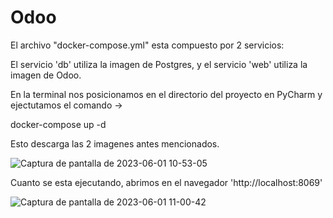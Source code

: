 # Odoo

El archivo "docker-compose.yml" esta compuesto por 2 servicios:

El servicio 'db' utiliza la imagen de Postgres, y el servicio 'web' utiliza la imagen de Odoo.

En la terminal nos posicionamos en el directorio del proyecto en PyCharm y ejectutamos el comando ->

docker-compose up -d

Esto descarga las 2 imagenes antes mencionados.

![Captura de pantalla de 2023-06-01 10-53-05](https://github.com/davidmoralesluis/Odoo/assets/91198406/372e2b52-e208-4bd9-8e79-f214a1c447ea)


Cuanto se esta ejecutando, abrimos en el navegador 'http://localhost:8069'

![Captura de pantalla de 2023-06-01 11-00-42](https://github.com/davidmoralesluis/Odoo/assets/91198406/b569d984-5fef-4173-b73d-4895ad1d7401)

